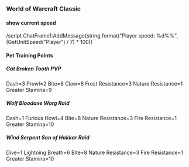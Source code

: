 ### World of Warcraft Classic

#### show current speed
/script ChatFrame1:AddMessage(string.format("Player speed: %d%%", (GetUnitSpeed("Player") / 7) * 100))
#### Pet Training Points
##### Cat Broken Tooth PVP
Dash=3
Prowl=2
Bite=8
Claw=8
Frost Resistance=3
Nature Resistance=1
Greater Stamina=9
##### Wolf Bloodaxe Worg Raid
Dash=1
Furious Howl=4
Bite=8
Nature Resistance=3
Fire Resistance=1
Greater Stamina=10
##### Wind Serpent Son of Hakkar Raid
Dive=1
Lightning Breath=6
Bite=8
Nature Resistance=3
Fire Resistance=1
Greater Stamina=10

